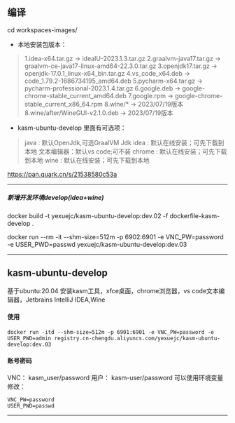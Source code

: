 ## 编译
cd workspaces-images/

* 本地安装包版本：
> 1.idea-x64.tar.gz                     -> ideaIU-2023.1.3.tar.gz
> 2.graalvm-java17.tar.gz               -> graalvm-ce-java17-linux-amd64-22.3.0.tar.gz
> 3.openjdk17.tar.gz                    -> openjdk-17.0.1_linux-x64_bin.tar.gz
> 4.vs_code_x64.deb                     -> code_1.79.2-1686734195_amd64.deb
> 5.pycharm-x64.tar.gz                  -> pycharm-professional-2023.1.4.tar.gz
> 6.google.deb                          -> google-chrome-stable_current_amd64.deb
> 7.google.rpm                          -> google-chrome-stable_current_x86_64.rpm
> 8.wine/*                              -> 2023/07/19版本
> 8.wine/after/WineGUI-v2.1.0.deb       -> 2023/07/19版本

* kasm-ubuntu-develop 里面有可选项：
> java : 默认OpenJdk,可选GraalVM Jdk
> idea : 默认在线安装；可先下载到本地
> 文本编辑器：默认vs code;可不装
> chrome : 默认在线安装；可先下载到本地
> wine : 默认在线安装；可先下载到本地

https://pan.quark.cn/s/21538580c53a

---
##### 新增开发环境develop(idea+wine)
docker build -t yexuejc/kasm-ubuntu-develop:dev.02 -f dockerfile-kasm-develop .

docker run --rm  -it --shm-size=512m -p 6902:6901 -e VNC_PW=password -e USER_PWD=passwd yexuejc/kasm-ubuntu-develop:dev.03

---

## kasm-ubuntu-develop
基于ubuntu:20.04 安装kasm工具，xfce桌面，chrome浏览器，vs code文本编辑器，Jetbrains IntelliJ IDEA,Wine

#### 使用
```
docker run -itd --shm-size=512m -p 6901:6901 -e VNC_PW=password -e USER_PWD=admin registry.cn-chengdu.aliyuncs.com/yexuejc/kasm-ubuntu-develop:dev.03
```

#### 账号密码
VNC： kasm_user/password
用户： kasm-user/password
可以使用环境变量修改：
```
VNC_PW=password
USER_PWD=passwd
```

---
